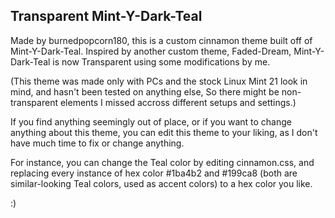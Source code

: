 ## Transparent Mint-Y-Dark-Teal

Made by burnedpopcorn180, this is a custom cinnamon theme built off of Mint-Y-Dark-Teal. Inspired by another custom theme, Faded-Dream, Mint-Y-Dark-Teal is now Transparent using some modifications by me.

(This theme was made only with PCs and the stock Linux Mint 21 look in mind, and hasn't been tested on anything else, So there might be non-transparent elements I missed accross different setups and settings.)

If you find anything seemingly out of place, or if you want to change anything about this theme, you can edit this theme to your liking, as I don't have much time to fix or change anything.

For instance, you can change the Teal color by editing cinnamon.css, and replacing every instance of hex color #1ba4b2 and #199ca8 (both are similar-looking Teal colors, used as accent colors) to a hex color you like.

:)
